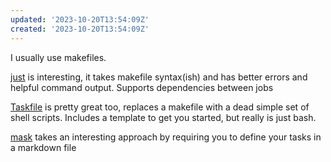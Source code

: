 ```yaml
---
updated: '2023-10-20T13:54:09Z'
created: '2023-10-20T13:54:09Z'
---
```

I usually use makefiles.

[just](https://lib.rs/crates/just) is interesting, it takes makefile syntax(ish) and has better errors and helpful command output. Supports dependencies between jobs

[Taskfile](https://github.com/adriancooney/Taskfile) is pretty great too, replaces a makefile with a dead simple set of shell scripts. Includes a template to get you started, but really is just bash.

[mask](https://github.com/jacobdeichert/mask) takes an interesting approach by requiring you to define your tasks in a markdown file
